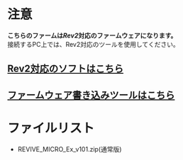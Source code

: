 # 注意

**こちらのファームは*****Rev2*****対応のファームウェアになります。**  
接続するPC上では、Rev2対応のツールを使用してください。

## [Rev2対応のソフトはこちら](https://github.com/bit-trade-one/ADRVMICR2-REVIVE-USB-Micro-Rev2/raw/master/App/Rev2)
## [ファームウェア書き込みツールはこちら](https://github.com/bit-trade-one/ADRVMICR2-REVIVE-USB-Micro-Rev2/raw/master/Firmware/Tool)

# ファイルリスト

 - REVIVE_MICRO_Ex_v101.zip(通常版)

